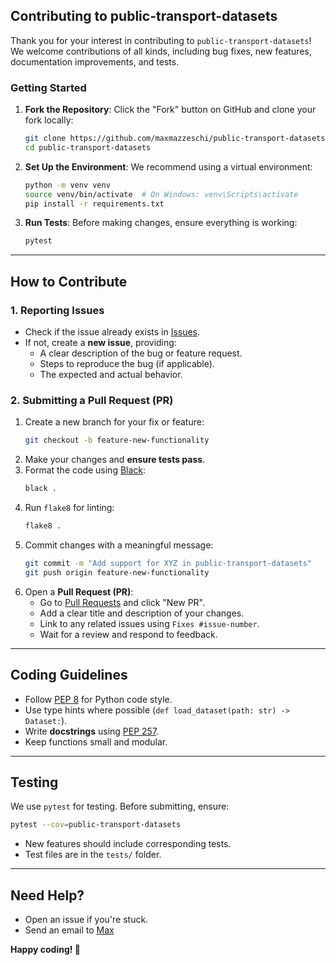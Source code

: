 ## Contributing to public-transport-datasets

Thank you for your interest in contributing to `public-transport-datasets`! 
We welcome contributions of all kinds, including bug fixes, new features, documentation improvements, and tests.

### Getting Started

1. **Fork the Repository**:
   Click the "Fork" button on GitHub and clone your fork locally:
   ```sh
   git clone https://github.com/maxmazzeschi/public-transport-datasets
   cd public-transport-datasets
   ```

2. **Set Up the Environment**:
   We recommend using a virtual environment:
   ```sh
   python -m venv venv
   source venv/bin/activate  # On Windows: venv\Scripts\activate
   pip install -r requirements.txt
   ```

3. **Run Tests**:
   Before making changes, ensure everything is working:
   ```sh
   pytest
   ```

---

## How to Contribute

### 1. Reporting Issues
- Check if the issue already exists in [Issues](https://github.com/maxmazzeschi/public-transport-datasets/issues).
- If not, create a **new issue**, providing:
  - A clear description of the bug or feature request.
  - Steps to reproduce the bug (if applicable).
  - The expected and actual behavior.

### 2. Submitting a Pull Request (PR)
1. Create a new branch for your fix or feature:
   ```sh
   git checkout -b feature-new-functionality
   ```
2. Make your changes and **ensure tests pass**.
3. Format the code using [Black](https://black.readthedocs.io/):
   ```sh
   black .
   ```
4. Run `flake8` for linting:
   ```sh
   flake8 .
   ```
5. Commit changes with a meaningful message:
   ```sh
   git commit -m "Add support for XYZ in public-transport-datasets"
   git push origin feature-new-functionality
   ```
6. Open a **Pull Request (PR)**:
   - Go to [Pull Requests](https://github.com/maxmazzeschi/public-transport-datasets/pulls) and click "New PR".
   - Add a clear title and description of your changes.
   - Link to any related issues using `Fixes #issue-number`.
   - Wait for a review and respond to feedback.

---

## Coding Guidelines
- Follow [PEP 8](https://peps.python.org/pep-0008/) for Python code style.
- Use type hints where possible (`def load_dataset(path: str) -> Dataset:`).
- Write **docstrings** using [PEP 257](https://peps.python.org/pep-0257/).
- Keep functions small and modular.

---

## Testing
We use `pytest` for testing. Before submitting, ensure:
```sh
pytest --cov=public-transport-datasets
```
- New features should include corresponding tests.
- Test files are in the `tests/` folder.

---

## Need Help?
- Open an issue if you're stuck.
- Send an email to [Max](mailto:max.mazzeschi@gmail.com)

**Happy coding! 🎉**

